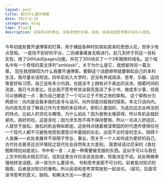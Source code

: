 ```yaml
---
layout: post
title: 我为什么要开博客
date: 2023-6-10
categories: blog
tags: [tag1]
description: 没有观点的表达，没有思想的交锋，经验、阅读或是思考都只会叫人混狂。
---
```


今年初就有要开通博客的打算，用于捕捉各种时刻突如其来的思想火花，但多少有点受阻。
一是找不到好的平台，二则诸事缠身无暇进行。前几天终于将这一目标实现，用了GitHub的pages功能，并花了300块买了一个3年期限的域名。这个域名中有一个奇怪的英文序列"amblaski"，关于为什么是它，我想留待另一篇文章。
现在我想聊回为什么我要开通博客。要聊这个话题顺带就要聊起自己的本科生活，我尽量长话短说。四年前初入大学时，还没有养成阅读、思考、乐器、运动等爱好和习惯。自己没有多少内涵，也就谈不上拥有对于表达的诉求。随着时间的流逝，我已今非昔比。在此我不愿夸夸其谈我究竟读了多少书、做成多少事，但我可以很确定一点：我为自己塑造了一个可以立于不败之地的架构。
这个架构分为两部分：向内是自我本我的追寻与诘问，向外则是对超我的探索。本文只谈向内。向内首先应该了解自己作为生物的本征特点，即刻入基因的、为适应远古丛林法则的特点。比如人的贪吃与懒惰，为什么如此？因为食物太难获得，所以有机会就赶紧吃，挑好的吃，这是贪吃；因为求生而不得不保持警惕，所以一旦进入舒适区，人就甘于放松，放松的机会稍纵即逝。这些特点随着根深蒂固的时代遗传使得任何一个现代人都不可避免地受到潜意识中基因的左右，出现不合时宜的念头，阻碍个人发展——此处发展并不局限于学业、事业，而关乎一个人如何成为更好的自己。古代社会甚至远古环境较之现代社会自然有太大差别。
我曾经读过尼采的《查拉图斯特拉如是说》，书中有一言：人是一种需要被克服的东西。这似乎可以与我在上文中的观点相互印证。说到这里也许应该说说自律，但我决定不说。此处稍微牵强地转变话题，讲一讲为什么要读书。
书和思考是密不可分的。前者是对知识的吸取，后者是对知识的重构。所以阅读和思考常常放到一起谈论。（留坑，后面写读书思考的意义，缺陷，和解决方法——表达）












